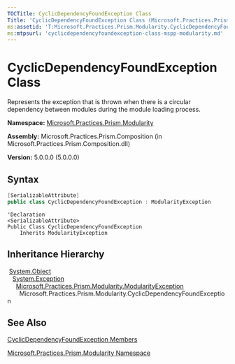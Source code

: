 ```yaml
---
TOCTitle: CyclicDependencyFoundException Class
Title: 'CyclicDependencyFoundException Class (Microsoft.Practices.Prism.Modularity)'
ms:assetid: 'T:Microsoft.Practices.Prism.Modularity.CyclicDependencyFoundException'
ms:mtpsurl: 'cyclicdependencyfoundexception-class-mspp-modularity.md'
---
```


# CyclicDependencyFoundException Class

Represents the exception that is thrown when there is a circular dependency between modules during the module loading process.

**Namespace:** [Microsoft.Practices.Prism.Modularity](/patterns-practices/reference/mspp-modularity-namespace)

**Assembly:** Microsoft.Practices.Prism.Composition (in Microsoft.Practices.Prism.Composition.dll)

**Version:** 5.0.0.0 (5.0.0.0)

## Syntax

```C#
[SerializableAttribute]
public class CyclicDependencyFoundException : ModularityException
```

```VB
'Declaration
<SerializableAttribute>
Public Class CyclicDependencyFoundException
	Inherits ModularityException
```

## Inheritance Hierarchy

&nbsp;[System.Object](http://msdn.microsoft.com/en-us/library/e5kfa45b)<br/>
&nbsp;&nbsp;&nbsp;[System.Exception](/patterns-practices/reference/ieventsubscription-interface-mspp-pubsubevents)<br/>
&nbsp;&nbsp;&nbsp;&nbsp;&nbsp;[Microsoft.Practices.Prism.Modularity.ModularityException](/patterns-practices/reference/modularityexception-class-mspp-modularity)<br/>
&nbsp;&nbsp;&nbsp;&nbsp;&nbsp;&nbsp;&nbsp;Microsoft.Practices.Prism.Modularity.CyclicDependencyFoundException

## See Also

[CyclicDependencyFoundException Members](/patterns-practices/reference/cyclicdependencyfoundexception-members-mspp-modularity)

[Microsoft.Practices.Prism.Modularity Namespace](/patterns-practices/reference/mspp-modularity-namespace)